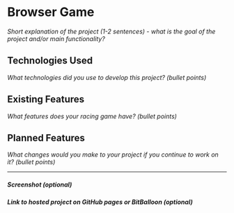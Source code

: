 # Browser Game

*Short explanation of the project (1-2 sentences) - what is the goal of the project and/or main functionality?*

## Technologies Used

*What technologies did you use to develop this project? (bullet points)*

## Existing Features

*What features does your racing game have? (bullet points)*

## Planned Features

*What changes would you make to your project if you continue to work on it? (bullet points)*

---

##### Screenshot (optional)

##### Link to hosted project on GitHub pages or BitBalloon (optional)
